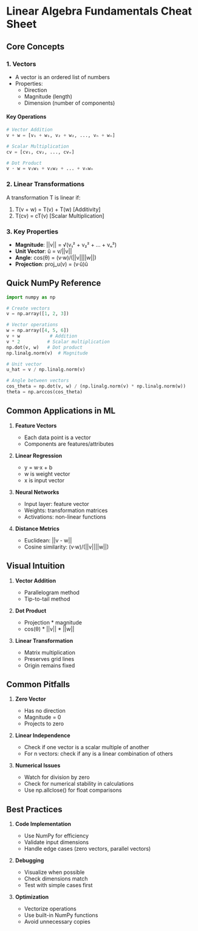 # Linear Algebra Fundamentals Cheat Sheet

## Core Concepts

### 1. Vectors
- A vector is an ordered list of numbers
- Properties:
  * Direction
  * Magnitude (length)
  * Dimension (number of components)

#### Key Operations
```python
# Vector Addition
v + w = [v₁ + w₁, v₂ + w₂, ..., vₙ + wₙ]

# Scalar Multiplication
cv = [cv₁, cv₂, ..., cvₙ]

# Dot Product
v · w = v₁w₁ + v₂w₂ + ... + vₙwₙ
```

### 2. Linear Transformations
A transformation T is linear if:
1. T(v + w) = T(v) + T(w)    [Additivity]
2. T(cv) = cT(v)             [Scalar Multiplication]

### 3. Key Properties
- **Magnitude**: ||v|| = √(v₁² + v₂² + ... + vₙ²)
- **Unit Vector**: û = v/||v||
- **Angle**: cos(θ) = (v·w)/(||v||||w||)
- **Projection**: proj_u(v) = (v·û)û

## Quick NumPy Reference

```python
import numpy as np

# Create vectors
v = np.array([1, 2, 3])

# Vector operations
w = np.array([4, 5, 6])
v + w           # Addition
v * 2          # Scalar multiplication
np.dot(v, w)   # Dot product
np.linalg.norm(v)  # Magnitude

# Unit vector
u_hat = v / np.linalg.norm(v)

# Angle between vectors
cos_theta = np.dot(v, w) / (np.linalg.norm(v) * np.linalg.norm(w))
theta = np.arccos(cos_theta)
```

## Common Applications in ML

1. **Feature Vectors**
   - Each data point is a vector
   - Components are features/attributes

2. **Linear Regression**
   - y = w·x + b
   - w is weight vector
   - x is input vector

3. **Neural Networks**
   - Input layer: feature vector
   - Weights: transformation matrices
   - Activations: non-linear functions

4. **Distance Metrics**
   - Euclidean: ||v - w||
   - Cosine similarity: (v·w)/(||v||||w||)

## Visual Intuition

1. **Vector Addition**
   - Parallelogram method
   - Tip-to-tail method

2. **Dot Product**
   - Projection * magnitude
   - cos(θ) * ||v|| * ||w||

3. **Linear Transformation**
   - Matrix multiplication
   - Preserves grid lines
   - Origin remains fixed

## Common Pitfalls

1. **Zero Vector**
   - Has no direction
   - Magnitude = 0
   - Projects to zero

2. **Linear Independence**
   - Check if one vector is a scalar multiple of another
   - For n vectors: check if any is a linear combination of others

3. **Numerical Issues**
   - Watch for division by zero
   - Check for numerical stability in calculations
   - Use np.allclose() for float comparisons

## Best Practices

1. **Code Implementation**
   - Use NumPy for efficiency
   - Validate input dimensions
   - Handle edge cases (zero vectors, parallel vectors)

2. **Debugging**
   - Visualize when possible
   - Check dimensions match
   - Test with simple cases first

3. **Optimization**
   - Vectorize operations
   - Use built-in NumPy functions
   - Avoid unnecessary copies
